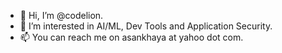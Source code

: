- 👋 Hi, I’m @codelion.
- 👀 I’m interested in AI/ML, Dev Tools and Application Security.
- 📫 You can reach me on asankhaya at yahoo dot com.

<!---
codelion/codelion is a ✨ special ✨ repository because its `README.md` (this file) appears on your GitHub profile.
You can click the Preview link to take a look at your changes.
--->

